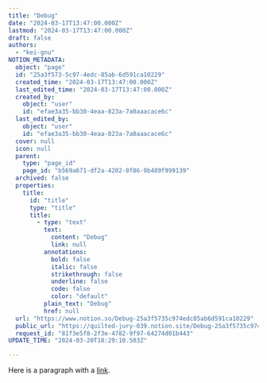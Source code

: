```yaml
---
title: "Debug"
date: "2024-03-17T13:47:00.000Z"
lastmod: "2024-03-17T13:47:00.000Z"
draft: false
authors:
  - "kei-gnu"
NOTION_METADATA:
  object: "page"
  id: "25a3f573-5c97-4edc-85ab-6d591ca10229"
  created_time: "2024-03-17T13:47:00.000Z"
  last_edited_time: "2024-03-17T13:47:00.000Z"
  created_by:
    object: "user"
    id: "efae3a35-bb30-4eaa-823a-7a0aaacace6c"
  last_edited_by:
    object: "user"
    id: "efae3a35-bb30-4eaa-823a-7a0aaacace6c"
  cover: null
  icon: null
  parent:
    type: "page_id"
    page_id: "b569a671-df2a-4202-8f86-9b489f999139"
  archived: false
  properties:
    title:
      id: "title"
      type: "title"
      title:
        - type: "text"
          text:
            content: "Debug"
            link: null
          annotations:
            bold: false
            italic: false
            strikethrough: false
            underline: false
            code: false
            color: "default"
          plain_text: "Debug"
          href: null
  url: "https://www.notion.so/Debug-25a3f5735c974edc85ab6d591ca10229"
  public_url: "https://quilted-jury-039.notion.site/Debug-25a3f5735c974edc85ab6d591ca10229"
  request_id: "81f3e5f8-2f3e-4782-9f97-64274d01b443"
UPDATE_TIME: "2024-03-20T18:29:10.503Z"

---
```

<link rel="stylesheet" href="https://cdn.jsdelivr.net/npm/katex@0.16.2/dist/katex.min.css" integrity="sha384-bYdxxUwYipFNohQlHt0bjN/LCpueqWz13HufFEV1SUatKs1cm4L6fFgCi1jT643X" crossorigin="anonymous">


Here is a paragraph with a [link](http://google.com/).

